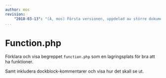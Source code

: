 ```yaml
---
author: mos
revision:
    "2018-03-13": "(A, mos) Första versionen, uppdelad av större dokument."
...
```

Function.php
=======================

Förklara och visa begreppet `function.php` som en lagringsplats för bra att ha funktioner.

Samt inkludera dockblock-kommentarer och visa hur det skall se ut.
